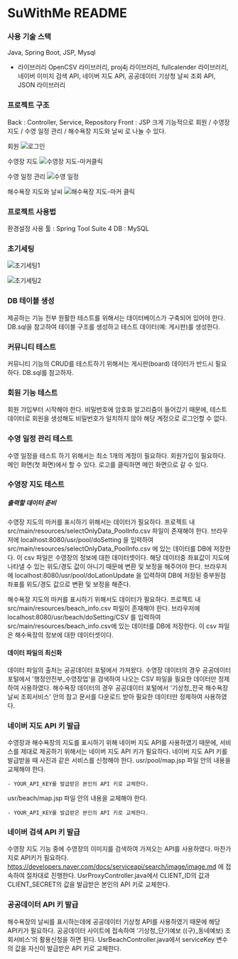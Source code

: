# SuWithMe README

### 사용 기술 스택
Java, Spring Boot, JSP, Mysql
- 라이브러리
OpenCSV 라이브러리, proj4j 라이브러리, fullcalender 라이브러리, 네이버 이미지 검색 API, 네이버 지도 API, 공공데이터 기상청 날씨 조회 API, JSON 라이브러리

### 프로젝트 구조
Back : Controller, Service, Repository
Front : JSP
크게 기능적으로 회원 / 수영장 지도 / 수영 일정 관리 / 해수욕장 지도와 날씨 로 나눌 수 있다.

회원
![로그인](https://github.com/user-attachments/assets/a5d0a910-21c5-43b9-9eb0-314faf84eb61)

수영장 지도
![수영장 지도-마커클릭](https://github.com/user-attachments/assets/9658e8e7-e246-46d2-a3e6-f5edb339bb61)

수영 일정 관리
![수영 일정](https://github.com/user-attachments/assets/9fc5c9e5-d9c3-4593-b2ac-bcfafa5c54c3)

해수욕장 지도와 날씨
![해수욕장 지도-마커 클릭](https://github.com/user-attachments/assets/d696e4be-0837-4bc2-b7a9-a6a064eef347)

### 프로젝트 사용법
환경설정
사용 툴 : Spring Tool Suite 4
DB : MySQL

### 초기세팅
![초기세팅1](https://github.com/user-attachments/assets/17353a43-5ce7-4840-ac9e-78a2f9cabbe1)

![초기세팅2](https://github.com/user-attachments/assets/9c665954-e75c-4da6-aa44-f6990d0e491f)

### DB 테이블 생성
제공하는 기능 전부 원활한 테스트를 위해서는 데이터베이스가 구축되어 있어야 한다. DB.sql을 참고하여 테이블 구조를 생성하고 테스트 데이터(예: 게시판)를 생성한다.

### 커뮤니티 테스트
커뮤니티 기능의 CRUD를 테스트하기 위해서는 게시판(board) 데이터가 반드시 필요하다. DB.sql를 참고하자.

### 회원 기능 테스트
회원 가입부터 시작해야 한다. 비밀번호에 암호화 알고리즘이 들어갔기 때문에, 테스트 데이터로 회원을 생성해도 비밀번호가 일치하지 않아 해당 계정으로 로그인할 수 없다.

### 수영 일정 관리 테스트
수영 일정을 테스트 하기 위해서는 최소 1개의 계정이 필요하다. 회원가입이 필요하다. 메인 화면(첫 화면)에서 할 수 있다. 로고를 클릭하면 메인 화면으로 갈 수 있다.

### 수영장 지도 테스트
##### 출력할 데이터 준비
수영장 지도의 마커를 표시하기 위해서는 데이터가 필요하다. 프로젝트 내 src/main/resources/selectOnlyData_PoolInfo.csv 파일이 존재해야 한다.
브라우저에 localhost:8080/usr/pool/doSetting 을 입력하여 src/main/resources/selectOnlyData_PoolInfo.csv 에 있는 데이터를 DB에 저장한다. 이 csv 파일은 수영장의 정보에 대한 데이터셋이다.
해당 데이터중 좌표값이 지도에 나타낼 수 있는 위도/경도 값이 아니기 때문에 변환 및 보정을 해주어야 한다.
브라우저에 localhost:8080/usr/pool/doLatlonUpdate 을 입력하여 DB에 저장된 중부원점 좌표를 위도/경도 값으로 변환 및 보정을 해준다.

해수욕장 지도의 마커를 표시하기 위해서도 데이터가 필요하다. 프로젝트 내 src/main/resources/beach_info.csv 파일이 존재해야 한다.
브라우저에 localhost:8080/usr/beach/doSetting/CSV 를 입력하여 src/main/resources/beach_info.csv에 있는 데이터를 DB에 저장한다. 이 csv 파일은 해수욕장의 정보에 대한 데이터셋이다.

#### 데이터 파일의 최신화
데이터 파일의 출처는 공공데이터 포털에서 가져왔다.
수영장 데이터의 경우 공공데이터 포털에서 '행정안전부_수영장업'을 검색하여 나오는 CSV 파일을 필요한 데이터만 정제하여 사용하였다.
해수욕장 데이터의 경우 공공데이터 포털에서 '기상청_전국 해수욕장 날씨 조회서비스' 안의 참고 문서를 다운로드 받아 필요한 데이터만 정제하여 사용하였다.

### 네이버 지도 API 키 발급
수영장과 해수욕장의 지도를 표시하기 위해 네이버 지도 API를 사용하였기 때문에, 서비스를 제대로 제공하기 위해서는 네이버 지도 API 키가 필요하다.
네이버 지도 API 키를 발급받을 때 사진과 같은 서비스를 신청해야 한다.
usr/pool/map.jsp 파일 안의 내용을 교체해야 한다.
<script type="text/javascript" src="https://oapi.map.naver.com/openapi/v3/maps.js?YOUR_API_KEY"></script>
	- YOUR_API_KEY를 발급받은 본인의 API 키로 교체한다.

usr/beach/map.jsp 파일 안의 내용을 교체해야 한다.
<script type="text/javascript" src="https://oapi.map.naver.com/openapi/v3/maps.js?YOUR_API_KEY"></script>
	- YOUR_API_KEY를 발급받은 본인의 API 키로 교체한다.

### 네이버 검색 API 키 발급
수영장 지도 기능 중에 수영장의 이미지를 검색하여 가져오는 API를 사용하였다. 마찬가지로 API키가 필요하다.
https://developers.naver.com/docs/serviceapi/search/image/image.md
에 접속하여 절차대로 진행한다.
UsrProxyController.java에서 CLIENT_ID의 값과 CLIENT_SECRET의 값을 발급받은 본인의 API 키로 교체한다.

### 공공데이터 API 키 발급
해수욕장의 날씨를 표시하는데에 공공데이터 기상청 API를 사용하였기 때문에 해당 API키가 필요하다.
공공데이터 사이트에 접속하여 ‘기상청_단기예보 ((구)_동네예보) 조회서비스’의 활용신청을 하면 된다.
UsrBeachController.java에서 serviceKey 변수의 값을 자신이 발급받은 API 키로 교체한다.








